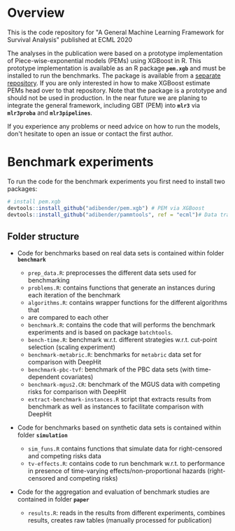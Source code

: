 # Overview
This is the code repository for "A General Machine Learning Framework for Survival Analysis" published at ECML 2020

The analyses in the publication were based on a prototype implementation of
Piece-wise-exponential models (PEMs) using XGBoost in R. This prototype implementation
is available as an R package **`pem.xgb`** and must be installed to run the
benchmarks. The package is available from a [separate repository](https://github.com/adibender/pem.xgb). If you are only interested in how to make XGBoost
estimate PEMs head over to that repository. Note that the package is a prototype and should not be used in production. In the near future we are planing to integrate the general framework, including GBT (PEM) into **`mlr3`** via **`mlr3proba`** and
**`mlr3pipelines`**.

If you experience any problems or need advice on how to run the models, don't
hesitate to open an issue or contact the first author.

# Benchmark experiments
To run the code for the benchmark experiments you first need to install
two packages:


```r
# install pem.xgb
devtools::install_github("adibender/pem.xgb") # PEM via XGBoost
devtools::install_github("adibender/pammtools", ref = "ecml")# Data trafo
```

## Folder structure
- Code for benchmarks based on real data sets is contained within folder
**`benchmark`**
  - `prep_data.R`: preprocesses the different data sets used for benchmarking
  - `problems.R`: contains functions that generate an instances during each
  iteration of the benchmark
  - `algorithms.R`: contains wrapper functions for the different algorithms that
  - are compared to each other
  - `benchmark.R`: contains the code that will performs the benchmark experiments
  and is based on package `batchtools`.
  - `bench-time.R`: benchmark w.r.t. different strategies w.r.t. cut-point selection (scaling experiment)
  - `benchmark-metabric.R`: benchmarks for `metabric` data set for comparison with DeepHit
  - `benchmark-pbc-tvf`: benchmark of the PBC data sets (with time-dependent covariates)
  - `benchmark-mgus2.CR`: benchmark of the MGUS data with competing risks for
  comparison with DeepHit
  - `extract-benchmark-instances.R` script that extracts results from benchmark
  as well as instances to facilitate comparison with DeepHit

- Code for benchmarks based on synthetic data sets is contained within
folder **`simulation`**
  - `sim_funs.R` contains functions that simulate data for right-censored and
  competing risks data
  - `tv-effects.R`: contains code to run benchmark w.r.t. to performance in presence of time-varying effects/non-proportional hazards (right-censored and competing
  risks)

- Code for the aggregation and evaluation of benchmark studies are contained in folder **`paper`**
  - `results.R`: reads in the results from different experiments, combines results, creates raw tables (manually processed for publication)
